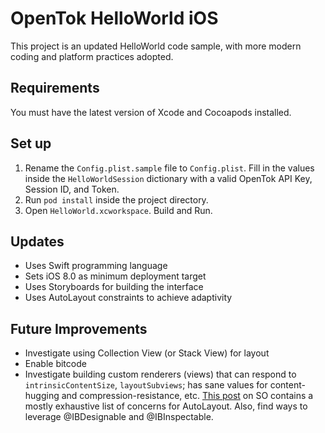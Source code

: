 # OpenTok HelloWorld iOS

This project is an updated HelloWorld code sample, with more modern coding and platform practices
adopted.

## Requirements

You must have the latest version of Xcode and Cocoapods installed.

## Set up

1. Rename the `Config.plist.sample` file to `Config.plist`. Fill in the values inside the
   `HelloWorldSession` dictionary with a valid OpenTok API Key, Session ID, and Token.
2. Run `pod install` inside the project directory.
3. Open `HelloWorld.xcworkspace`. Build and Run.


## Updates

*  Uses Swift programming language
*  Sets iOS 8.0 as minimum deployment target
*  Uses Storyboards for building the interface
*  Uses AutoLayout constraints to achieve adaptivity

## Future Improvements

*  Investigate using Collection View (or Stack View) for layout
*  Enable bitcode
*  Investigate building custom renderers (views) that can respond to `intrinsicContentSize`,
   `layoutSubviews`; has sane values for content-hugging and compression-resistance, etc. [This
   post](http://stackoverflow.com/a/15978951/305340) on SO contains a mostly exhaustive list of
   concerns for AutoLayout. Also, find ways to leverage @IBDesignable and @IBInspectable.

